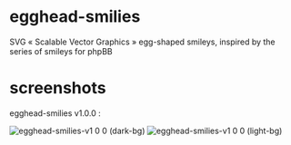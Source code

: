 # egghead-smilies
SVG « Scalable Vector Graphics » egg-shaped smileys, inspired by the series of smileys for phpBB

# screenshots
egghead-smilies v1.0.0 :

![egghead-smilies-v1 0 0 (dark-bg)](https://github.com/Mazeltof/egghead-smilies/assets/16059355/b0f57f24-9859-424c-9175-1cbf3cf24338)
![egghead-smilies-v1 0 0 (light-bg)](https://github.com/Mazeltof/egghead-smilies/assets/16059355/ce93dd4a-737f-4ec5-95fd-a63fa855dbf8)

